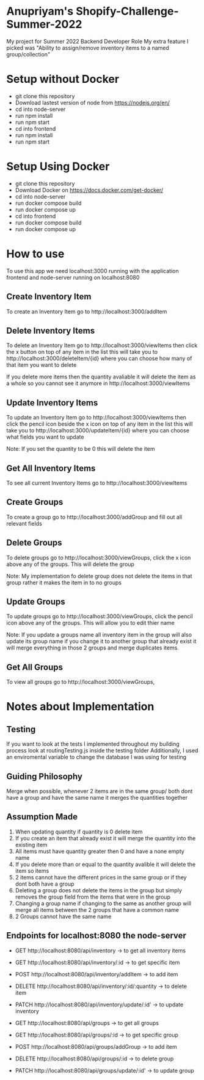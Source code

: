 # Anupriyam's Shopify-Challenge-Summer-2022
My project for Summer 2022 Backend Developer Role
My extra feature I picked was "Ability to assign/remove inventory items to a named group/collection"

# Setup without Docker
- git clone this repository
- Download lastest version of node from https://nodejs.org/en/
- cd into node-server 
- run npm install
- run npm start
- cd into frontend 
- run npm install
- run npm start




# Setup Using Docker

- git clone this repository
- Download Docker on https://docs.docker.com/get-docker/
- cd into node-server
- run docker compose build
- run docker compose up
- cd into frontend
- run docker compose build
- run docker compose up



# How to use
To use this app we need localhost:3000 running with the application frontend and node-server running on localhost:8080

## Create Inventory Item 
To create an Inventory Item go to http://localhost:3000/addItem

## Delete Inventory Items
To delete an Inventory Item go to http://localhost:3000/viewItems
then click the x button on top of any item in the list
this will take you to http://localhost:3000/deleteItem/{id}
where you can choose how many of that item you want to delete

If you delete more items then the quantity avaliable it will delete the item as a whole so you cannot see it anymore in http://localhost:3000/viewItems

## Update Inventory Items
To update an Inventory Item go to http://localhost:3000/viewItems
then click the pencil icon beside the x icon on top of any item in the list
this will take you to http://localhost:3000/updateItem/{id}
where you can choose what fields you want to update

Note: If you set the quantity to be 0 this will delete the item



## Get All Inventory Items
To see all current Inventory Items go to http://localhost:3000/viewItems


## Create Groups
To create a group go to http://localhost:3000/addGroup
and fill out all relevant fields

## Delete Groups 
To delete groups go to http://localhost:3000/viewGroups,
click the x icon above any of the groups. This will delete the group

Note: My implementation fo delete group does not delete the items in that group rather it makes the item in to no groups 


## Update Groups
To update groups  go to http://localhost:3000/viewGroups,
click the pencil icon above any of the groups. This will allow you to edit thier name

Note: If you update a groups name all inventory item in the group will also update its group name if you change it to another group that already exist it will merge everything in those 2 groups and merge duplicates items.



## Get All Groups 
To view all groups  go to http://localhost:3000/viewGroups,



# Notes about Implementation

## Testing 
If you want to look at the tests I implemented throughout my building process look at routingTesting.js inside the testing folder 
Additionally, I used an enviromental variable to change the database I was using for testing

## Guiding Philosophy
Merge when possible, whenever 2 items are in the same group/ both dont have a group and have the same name it merges the quantities together 

## Assumption Made

1. When updating quantity if quantity is 0 delete item 
2. If you create an item that already exist it will merge the quantity into the existing item
3. All items must have quantity greater then 0 and have a none empty name
4. If you delete more than or equal to the quantity avalible it will delete the item so items 
5. 2 items cannot have the different prices in the same group or if they dont both have a group
6. Deleting a group does not delete the items in the group but simply removes the group field from the items that were in the group
7. Changing a group name if changing to the same as another group will merge all items between the 2 groups that have a common name
8. 2 Groups cannot have the same name




## Endpoints for localhost:8080 the node-server
- GET http://localhost:8080/api/inventory -> to get all inventory items
- GET http://localhost:8080/api/inventory/:id -> to get specific item
- POST http://localhost:8080/api/inventory/addItem -> to add item
- DELETE http://localhost:8080/api/inventory/:id/:quantity -> to delete item
- PATCH http://localhost:8080/api/inventory/update/:id' -> to update inventory 

- GET http://localhost:8080/api/groups -> to get all groups
- GET http://localhost:8080/api/groups/:id -> to get specific group
- POST http://localhost:8080/api/groups/addGroup -> to add item
- DELETE http://localhost:8080/api/groups/:id -> to delete group
- PATCH http://localhost:8080/api/groups/update/:id' -> to update group


















